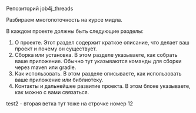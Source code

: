 Репозиторий job4j_threads

Разбираем многопоточность на курсе мидла.

В каждом проекте должны быть следующие разделы:
1. О проекте. Этот раздел содержит краткое описание, что делает ваш проект и почему он существует.
2. Сборка или установка. В этом разделе указываете, как собрать ваше приложение. 
   Обычно тут указываются команды для сборки через maven или gradle.
3. Как использовать. В этом разделе описываете, как использовать ваше приложение или библиотеку.
4. Контакты и дальнейшее развитие проекта. В этом блоке указываете, как можно с вами связаться.

test2 - вторая ветка тут тоже на строчке номер 12